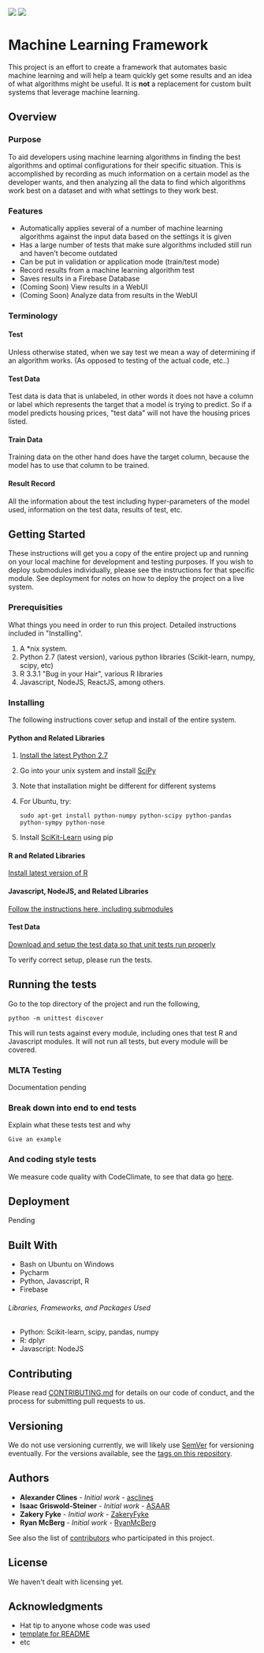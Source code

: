 <a href="https://codeclimate.com/github/ASAAR/SE2-KaggleComp"><img src="https://codeclimate.com/github/ASAAR/SE2-KaggleComp/badges/gpa.svg" /></a> <a href="https://codeclimate.com/github/ASAAR/SE2-KaggleComp"><img src="https://codeclimate.com/github/ASAAR/SE2-KaggleComp/badges/issue_count.svg" /></a>

# Machine Learning Framework
This project is an effort to create a framework that automates basic machine learning and will help a team quickly get some results and an idea of what algorithms might be useful. It is **not** a replacement for custom built systems that leverage machine learning.

## Overview

### Purpose
To aid developers using machine learning algorithms in finding the best algorithms and optimal configurations for their specific situation. This is accomplished by recording as much information on a certain model as the developer wants, and then analyzing all the data to find which algorithms work best on a dataset and with what settings to they work best.

### Features
- Automatically applies several of a number of machine learning algorithms against the input data based on the settings it is given
- Has a large number of tests that make sure algorithms included still run and haven't become outdated
- Can be put in validation or application mode (train/test mode)
- Record results from a machine learning algorithm test
- Saves results in a Firebase Database
- (Coming Soon) View results in a WebUI
- (Coming Soon) Analyze data from results in the WebUI

### Terminology

#### Test
Unless otherwise stated, when we say test we mean a way of determining if an algorithm works. (As opposed to testing of the actual code, etc..)

#### Test Data
Test data is data that is unlabeled, in other words it does not have a column or label which represents the target that a model is trying to predict. So if a model predicts housing prices, "test data" will not have the housing prices listed.

#### Train Data
Training data on the other hand does have the target column, because the model has to use that column to be trained.

#### Result Record

All the information about the test including hyper-parameters of the model used, information on the test data, results of test, etc.

## Getting Started

These instructions will get you a copy of the entire project up and running on your local machine for development and testing purposes. If you wish to deploy submodules individually, please see the instructions for that specific module. See deployment for notes on how to deploy the project on a live system.

### Prerequisities

What things you need in order to run this project. Detailed instructions included in "Installing".

1. A *nix system.
2. Python 2.7 (latest version), various python libraries (Scikit-learn, numpy, scipy, etc)
3. R 3.3.1 "Bug in your Hair", various R libraries
4. Javascript, NodeJS, ReactJS, among others.

### Installing
The following instructions cover setup and install of the entire system.

#### Python and Related Libraries
1. [Install the latest Python 2.7](https://www.python.org/downloads/release/python-2712/)
2. Go into your unix system and install [SciPy](https://www.scipy.org/install.html)
  1. Note that installation might be different for different systems
  2. For Ubuntu, try:
  
      ```shell
      sudo apt-get install python-numpy python-scipy python-pandas python-sympy python-nose
      ```
3. Install [SciKit-Learn](http://scikit-learn.org/stable/install.html) using pip

#### R and Related Libraries
[Install latest version of R](https://cran.r-project.org/mirrors.html)

#### Javascript, NodeJS, and Related Libraries
[Follow the instructions here, including submodules](https://github.com/ASAAR/SE2-KaggleComp/blob/master/modules/MLTA/README.md)

#### Test Data
[Download and setup the test data so that unit tests run properly](https://github.com/ASAAR/SE2-KaggleComp/blob/master/datasets/README.md)

To verify correct setup, please run the tests.

## Running the tests

Go to the top directory of the project and run the following,

```
python -m unittest discover
```

This will run tests against every module, including ones that test R and Javascript modules. It will not run all tests, but every module will be covered.

### MLTA Testing
Documentation pending

### Break down into end to end tests

Explain what these tests test and why

```
Give an example
```

### And coding style tests
We measure code quality with CodeClimate, to see that data go [here](https://codeclimate.com/github/ASAAR/SE2-KaggleComp).

## Deployment
Pending

## Built With

* Bash on Ubuntu on Windows
* Pycharm
* Python, Javascript, R
* Firebase

###### Libraries, Frameworks, and Packages Used
- Python: Scikit-learn, scipy, pandas, numpy
- R: dplyr
- Javascript: NodeJS

## Contributing

Please read [CONTRIBUTING.md](https://github.com/ASAAR/SE2-KaggleComp/blob/documentation/CONTRIBUTING.md) for details on our code of conduct, and the process for submitting pull requests to us.

## Versioning

We do not use versioning currently, we will likely use [SemVer](http://semver.org/) for versioning eventually. For the versions available, see the [tags on this repository](https://github.com/ASAAR/SE2-KaggleComp/tags). 

## Authors

* **Alexander Clines** - *Initial work* - [asclines](https://github.com/asclines)
* **Isaac Griswold-Steiner** - *Initial work* - [ASAAR](https://github.com/ASAAR)
* **Zakery Fyke** - *Initial work* - [ZakeryFyke](https://github.com/ZakeryFyke)
* **Ryan McBerg** - *Initial work* - [RyanMcBerg](https://github.com/RyanMcBerg)

See also the list of [contributors](https://github.com/ASAAR/SE2-KaggleComp/graphs/contributors) who participated in this project.

## License
We haven't dealt with licensing yet.

## Acknowledgments

* Hat tip to anyone whose code was used
* [template for README](https://gist.githubusercontent.com/PurpleBooth/109311bb0361f32d87a2/raw/4a39c2139c4caa4686addc1e5dd490170fb82006/README-Template.md)
* etc
